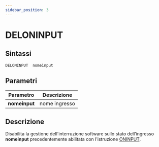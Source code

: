 ```yaml
---
sidebar_position: 3
---
```


# DELONINPUT

## Sintassi

  ```
DELONINPUT	nomeinput
  ```

## Parametri
|Parametro                    | Descrizione                |                
|-----------------------------|----------------------------|
| **nomeinput**               | nome ingresso              |         

## Descrizione
Disabilita la gestione dell'interruzione software sullo stato dell’ingresso **nomeinput** precedentemente abilitata con l'istruzione [ONINPUT](ONINPUT.md).